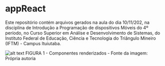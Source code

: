 # appReact

Este repositório contém arquivos gerados na aula do dia 10/11/202, na disciplina de Introdução a Programação de dispositivos Móveis do 4º período, no Curso Superior em Análise e Desenvolvimento de Sistemas, do Instituto Federal de Educação, Ciência e Tecnologia do Triângulo Mineiro (IFTM) - Campus Ituiutaba.


![alt text](https://github.com/thaisvilarinho/appReact/blob/master/componentes.PNG?raw=true)
FIGURA 1 - Componentes renderizados - Fonte da imagem: Própria autoria


